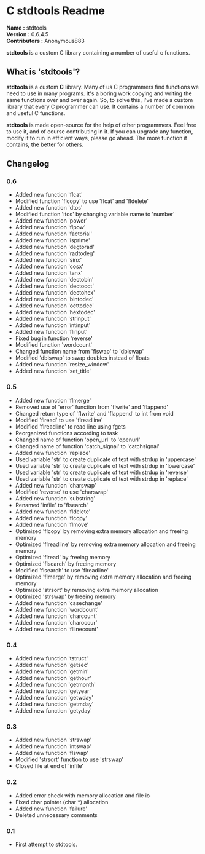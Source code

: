 # C stdtools Readme #

**Name         :** stdtools  
**Version      :** 0.6.4.5  
**Contributors :** Anonymous883  

**stdtools** is a custom C library containing a number of useful c functions.

## What is 'stdtools'? ##

**stdtools** is a custom **C** library. Many of us C programmers find functions we need to use in many programs. It's a boring work copying and writing the same functions over and over again. So, to solve this, I've made a custom library that every C programmer can use. It contains a number of common and useful C functions.

**stdtools** is made open-source for the help of other programmers. Feel free to use it, and of course contributing in it. If you can upgrade any function, modify it to run in efficient ways, please go ahead. The more function it contains, the better for others.

## Changelog ##

  ### 0.6 ###
  * Added new function 'flcat'
  * Modified function 'flcopy' to use 'flcat' and 'fldelete'
  * Added new function 'dtos'
  * Modified function 'itos' by changing variable name to 'number'
  * Added new function 'power'
  * Added new function 'flpow'
  * Added new function 'factorial'
  * Added new function 'isprime'
  * Added new function 'degtorad'
  * Added new function 'radtodeg'
  * Added new function 'sinx'
  * Added new function 'cosx'
  * Added new function 'tanx'
  * Added new function 'dectobin'
  * Added new function 'dectooct'
  * Added new function 'dectohex'
  * Added new function 'bintodec'
  * Added new function 'octtodec'
  * Added new function 'hextodec'
  * Added new function 'strinput'
  * Added new function 'intinput'
  * Added new function 'flinput'
  * Fixed bug in function 'reverse'
  * Modified function 'wordcount'
  * Changed function name from 'flswap' to 'dblswap'
  * Modified 'dblswap' to swap doubles instead of floats
  * Added new function 'resize_window'
  * Added new function 'set_title'

  ### 0.5 ###
  * Added new function 'flmerge'
  * Removed use of 'error' function from 'flwrite' and 'flappend'
  * Changed return type of 'flwrite' and 'flappend' to int from void
  * Modified 'flread' to use 'flreadline'
  * Modified 'flreadline' to read line using fgets
  * Reorganized functions according to task
  * Changed name of function 'open_url' to 'openurl'
  * Changed name of function 'catch_signal' to 'catchsignal'
  * Added new function 'replace'
  * Used variable 'str' to create duplicate of text with strdup in 'uppercase'
  * Used variable 'str' to create duplicate of text with strdup in 'lowercase'
  * Used variable 'str' to create duplicate of text with strdup in 'reverse'
  * Used variable 'str' to create duplicate of text with strdup in 'replace'
  * Added new function 'charswap'
  * Modified 'reverse' to use 'charswap'
  * Added new function 'substring'
  * Renamed 'infile' to 'flsearch'
  * Added new function 'fldelete'
  * Added new function 'flcopy'
  * Added new function 'flmove'
  * Optimized 'flcopy' by removing extra memory allocation and freeing memory
  * Optimized 'flreadline' by removing extra memory allocation and freeing memory
  * Optimized 'flread' by freeing memory
  * Optimized 'flsearch' by freeing memory
  * Modified 'flsearch' to use 'flreadline'
  * Optimized 'flmerge' by removing extra memory allocation and freeing memory
  * Optimized 'strsort' by removing extra memory allocation
  * Optimized 'strswap' by freeing memory
  * Added new function 'casechange'
  * Added new function 'wordcount'
  * Added new function 'charcount'
  * Added new function 'charoccur'
  * Added new function 'fllinecount'

  ### 0.4 ###
  * Added new function 'tstruct'
  * Added new function 'getsec'
  * Added new function 'getmin'
  * Added new function 'gethour'
  * Added new function 'getmonth'
  * Added new function 'getyear'
  * Added new function 'getwday'
  * Added new function 'getmday'
  * Added new function 'getyday'

  ### 0.3 ###
  * Added new function 'strswap'
  * Added new function 'intswap'
  * Added new function 'flswap'
  * Modified 'strsort' function to use 'strswap'
  * Closed file at end of 'infile'

  ### 0.2 ###
  * Added error check with memory allocation and file io
  * Fixed char pointer (char \*) allocation
  * Added new function 'failure'
  * Deleted unnecessary comments

  ### 0.1 ###
  * First attempt to stdtools. 

